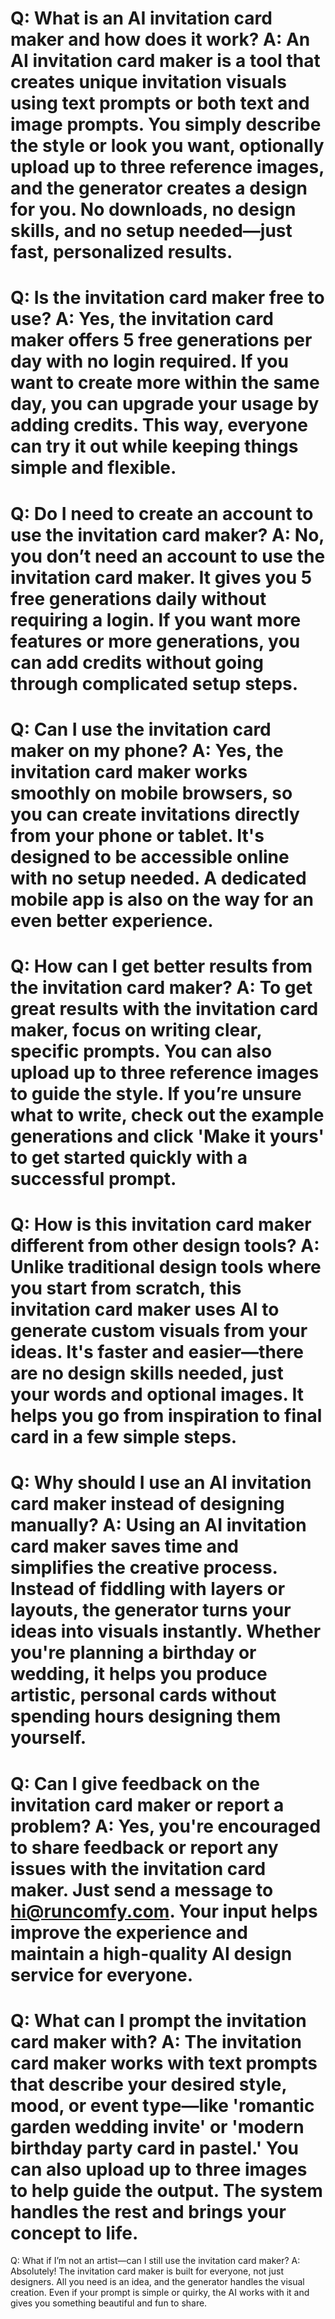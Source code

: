 Q:
What is an AI invitation card maker and how does it work?
A:
An AI invitation card maker is a tool that creates unique invitation visuals using text prompts or both text and image prompts. You simply describe the style or look you want, optionally upload up to three reference images, and the generator creates a design for you. No downloads, no design skills, and no setup needed—just fast, personalized results.
===
Q:
Is the invitation card maker free to use?
A:
Yes, the invitation card maker offers 5 free generations per day with no login required. If you want to create more within the same day, you can upgrade your usage by adding credits. This way, everyone can try it out while keeping things simple and flexible.
===
Q:
Do I need to create an account to use the invitation card maker?
A:
No, you don’t need an account to use the invitation card maker. It gives you 5 free generations daily without requiring a login. If you want more features or more generations, you can add credits without going through complicated setup steps.
===
Q:
Can I use the invitation card maker on my phone?
A:
Yes, the invitation card maker works smoothly on mobile browsers, so you can create invitations directly from your phone or tablet. It's designed to be accessible online with no setup needed. A dedicated mobile app is also on the way for an even better experience.
===
Q:
How can I get better results from the invitation card maker?
A:
To get great results with the invitation card maker, focus on writing clear, specific prompts. You can also upload up to three reference images to guide the style. If you’re unsure what to write, check out the example generations and click 'Make it yours' to get started quickly with a successful prompt.
===
Q:
How is this invitation card maker different from other design tools?
A:
Unlike traditional design tools where you start from scratch, this invitation card maker uses AI to generate custom visuals from your ideas. It's faster and easier—there are no design skills needed, just your words and optional images. It helps you go from inspiration to final card in a few simple steps.
===
Q:
Why should I use an AI invitation card maker instead of designing manually?
A:
Using an AI invitation card maker saves time and simplifies the creative process. Instead of fiddling with layers or layouts, the generator turns your ideas into visuals instantly. Whether you're planning a birthday or wedding, it helps you produce artistic, personal cards without spending hours designing them yourself.
===
Q:
Can I give feedback on the invitation card maker or report a problem?
A:
Yes, you're encouraged to share feedback or report any issues with the invitation card maker. Just send a message to hi@runcomfy.com. Your input helps improve the experience and maintain a high-quality AI design service for everyone.
===
Q:
What can I prompt the invitation card maker with?
A:
The invitation card maker works with text prompts that describe your desired style, mood, or event type—like 'romantic garden wedding invite' or 'modern birthday party card in pastel.' You can also upload up to three images to help guide the output. The system handles the rest and brings your concept to life.
===
Q:
What if I’m not an artist—can I still use the invitation card maker?
A:
Absolutely! The invitation card maker is built for everyone, not just designers. All you need is an idea, and the generator handles the visual creation. Even if your prompt is simple or quirky, the AI works with it and gives you something beautiful and fun to share.